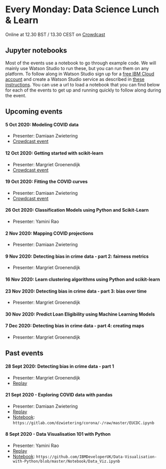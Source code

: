 # Every Monday: Data Science Lunch & Learn

Online at 12.30 BST / 13.30 CEST on [Crowdcast](https://www.crowdcast.io/ibmdevelopereurope)

## Jupyter notebooks

Most of the events use a notebook to go through example code. We will mainly use Watson Studio to run these, but you can run them on any platform. To follow along in Watson Studio sign up for a [free IBM Cloud account](https://ibm.biz/BdqQ4D) and create a Watson Studio service as described in [these instructions](https://github.com/IBMDeveloperUK/data-science-lunch-and-learn/blob/master/watson-studio-instructions.md). You can use a url to load a notebook that you can find below for each of the events to get up and running quickly to follow along during the event. 

## Upcoming events

#### 5 Oct 2020: Modeling COVID data
* Presenter: Damiaan Zwietering
* [Crowdcast event](https://www.crowdcast.io/e/data-science-lunch-and-2)

#### 12 Oct 2020: Getting started with scikit-learn
* Presenter: Margriet Groenendijk
* [Crowdcast event](https://www.crowdcast.io/e/data-science-lunch-)

#### 19 Oct 2020: Fitting the COVID curves
* Presenter: Damiaan Zwietering
* [Crowdcast event](https://www.crowdcast.io/e/data-science-lunch-and-3)

#### 26 Oct 2020: Classification Models using Python and Scikit-Learn 
* Presenter: Yamini Rao

#### 2 Nov 2020: Mapping COVID projections
* Presenter: Damiaan Zwietering

#### 9 Nov 2020: Detecting bias in crime data - part 2: fairness metrics
* Presenter: Margriet Groenendijk

#### 16 Nov 2020: Learn clustering algorithms using Python and scikit-learn

#### 23 Nov 2020: Detecting bias in crime data - part 3: bias over time
* Presenter: Margriet Groenendijk

#### 30 Nov 2020: Predict Loan Eligibility using Machine Learning Models

#### 7 Dec 2020: Detecting bias in crime data - part 4: creating maps
* Presenter: Margriet Groenendijk

## Past events

#### 28 Sept 2020: Detecting bias in crime data - part 1
* Presenter: Margriet Groenendijk
* [Replay](https://www.crowdcast.io/e/data-science-lunch-and)

#### 21 Sept 2020 - Exploring COVID data with pandas
* Presenter: Damiaan Zwietering
* [Replay](https://www.crowdcast.io/e/data-science-lunchlearn-COVID)
* [Notebook](https://gitlab.com/dzwietering/corona/-/blob/master/EUCDC.ipynb): `https://gitlab.com/dzwietering/corona/-/raw/master/EUCDC.ipynb`

#### 8 Sept 2020 - Data Visualisation 101 with Python
* Presenter: Yamini Rao
* [Replay](https://www.crowdcast.io/e/data-visualisation-101)
* [Notebook](https://github.com/IBMDeveloperUK/Data-Visualisation-with-Python/blob/master/Notebook/Data_Viz.ipynb): `https://github.com/IBMDeveloperUK/Data-Visualisation-with-Python/blob/master/Notebook/Data_Viz.ipynb`
